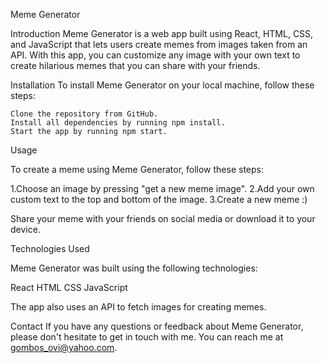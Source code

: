 Meme Generator

Introduction
Meme Generator is a web app built using React, HTML, CSS, and JavaScript that lets users create memes from images taken from an API. 
With this app, you can customize any image with your own text to create hilarious memes that you can share with your friends.

Installation
To install Meme Generator on your local machine, follow these steps:

    Clone the repository from GitHub.
    Install all dependencies by running npm install.
    Start the app by running npm start.
Usage

To create a meme using Meme Generator, follow these steps:

1.Choose an image by pressing "get a new meme image".
2.Add your own custom text to the top and bottom of the image.
3.Create a new meme :)

Share your meme with your friends on social media or download it to your device.

Technologies Used

Meme Generator was built using the following technologies:

  React
  HTML
  CSS
  JavaScript
  
The app also uses an API to fetch images for creating memes.



Contact
If you have any questions or feedback about Meme Generator, please don't hesitate to get in touch with me. You can reach me at gombos_ovi@yahoo.com.
